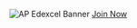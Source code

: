 ![AP Edexcel Banner](https://ap-edexcel.vercel.app/banner.png "Banner")
[Join Now](https://discord.gg/ap-edexcel-983670206889099264)
